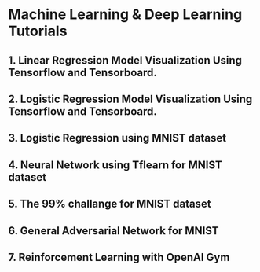 # Machine Learning & Deep Learning Tutorials

## 1. Linear Regression Model Visualization Using Tensorflow and Tensorboard.
## 2. Logistic Regression Model Visualization Using Tensorflow and Tensorboard.
## 3. Logistic Regression using MNIST dataset
## 4. Neural Network using Tflearn for MNIST dataset
## 5. The 99% challange for MNIST dataset
## 6. General Adversarial Network for MNIST
## 7. Reinforcement Learning with OpenAI Gym
